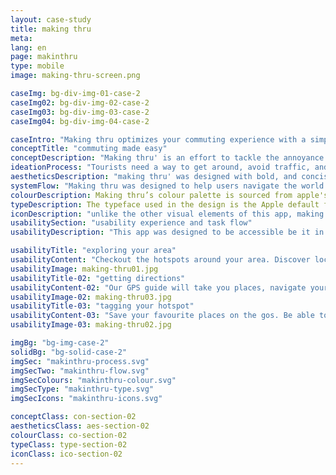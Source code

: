 ```yaml
---
layout: case-study
title: making thru
meta:
lang: en
page: makinthru
type: mobile
image: making-thru-screen.png

caseImg: bg-div-img-01-case-2
caseImg02: bg-div-img-02-case-2
caseImg03: bg-div-img-03-case-2
caseImg04: bg-div-img-04-case-2

caseIntro: "Making thru optimizes your commuting experience with a simple and intuitive interface. it provides instant rerouting to help you avoid traffic. overviews traffic alerts, construction zones, crashes and hazards to avoid on the road. gas-pricing tips to help you find the cheapest gas on your way. offline navigation and directions guide is offered without the use of internet. this app was developed to better assist your making thru' of your day"
conceptTitle: "commuting made easy"
conceptDescription: "Making thru' is an effort to tackle the annoyance that comes when traveling, not being able to use cel service to get through the city. Making thru' was created to be both tangible and intuitive to better your navigating experience"
ideationProcess: "Tourists need a way to get around, avoid traffic, and find hotspots without the need of internet or constant use of cellular data. They also need a way to be able to bookmark their favourite spots around the city to reference back to them whenever they want"
aestheticsDescription: "making thru' was designed with bold, and concise visual elements and a simple app flow so users can get to where they want to even in remote areas"
systemFlow: "Making thru was designed to help users navigate the world faster no matter where they are in the world. Users have the benefit of beating traffic with automatic rerouting, have access to places, and getting directions without data or wifi connection"
colourDescription: Making thru’s colour palette is sourced from apple's material kit. The primary colours of dark purple and different tints blue set a subdued and serious tone while the pink accent colour adds a sense of vibrancy and excitement
typeDescription: The typeface used in the design is the Apple default font San Francisco. For headings the font weight used is SF Pro Bold, and for the body copy and other text found SF Pro Display Regular is used
iconDescription: "unlike the other visual elements of this app, making thru carries it's own authentic iconography. these icons were designed to be equally structured and consistent with the rest of the app's design"
usabilitySection: "usability experience and task flow"
usabilityDescription: "This app was designed to be accessible be it in popular areas or remote areas. This app was created to help assist users determine locations and guide them through to their final destination"

usabilityTitle: "exploring your area"
usabilityContent: "Checkout the hotspots around your area. Discover local stores, restaurants, events, places that aligns with your interest"
usabilityImage: making-thru01.jpg
usabilityTitle-02: "getting directions"
usabilityContent-02: "Our GPS guide will take you places, navigate your area and get real-time traffic, transit, road closure and incident information. Making thru' is also available and accessible through your apple watch. This feature allows you to get to your destination no matter where you are in the world"
usabilityImage-02: making-thru03.jpg
usabilityTitle-03: "tagging your hotspot"
usabilityContent-03: "Save your favourite places on the gos. Be able to get back to your saved addresses with a tap away. Select your directions and let us help you make your way through"
usabilityImage-03: making-thru02.jpg

imgBg: "bg-img-case-2"
solidBg: "bg-solid-case-2"
imgSec: "makinthru-process.svg"
imgSecTwo: "makinthru-flow.svg"
imgSecColours: "makinthru-colour.svg"
imgSecType: "makinthru-type.svg"
imgSecIcons: "makinthru-icons.svg"

conceptClass: con-section-02
aestheticsClass: aes-section-02
colourClass: co-section-02
typeClass: type-section-02
iconClass: ico-section-02
---
```

